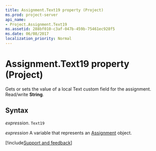 ```yaml
---
title: Assignment.Text19 property (Project)
ms.prod: project-server
api_name:
- Project.Assignment.Text19
ms.assetid: 288bf010-c3af-047b-459b-75461ec928f5
ms.date: 06/08/2017
localization_priority: Normal
---
```



# Assignment.Text19 property (Project)

Gets or sets the value of a local Text custom field for the assignment. Read/write  **String**.


## Syntax

_expression_. `Text19`

_expression_ A variable that represents an [Assignment](./Project.Assignment.md) object.

[!include[Support and feedback](~/includes/feedback-boilerplate.md)]
